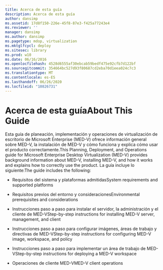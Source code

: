 ```yaml
---
title: Acerca de esta guía
description: Acerca de esta guía
author: dansimp
ms.assetid: 17d8f150-226e-45f8-87e3-f425a77243e4
ms.reviewer: ''
manager: dansimp
ms.author: dansimp
ms.pagetype: mdop, virtualization
ms.mktglfcycl: deploy
ms.sitesec: library
ms.prod: w10
ms.date: 06/16/2016
ms.openlocfilehash: 4528d6555af30ebcab59bedf475e92cfb7d122bf
ms.sourcegitcommit: 354664bc527d93f80687cd2eba70d1eea024c7c3
ms.translationtype: MT
ms.contentlocale: es-ES
ms.lasthandoff: 06/26/2020
ms.locfileid: "10826731"
---
```

# <span data-ttu-id="c879b-103">Acerca de esta guía</span><span class="sxs-lookup"><span data-stu-id="c879b-103">About This Guide</span></span>


<span data-ttu-id="c879b-104">Esta guía de planeación, implementación y operaciones de virtualización de escritorio de Microsoft Enterprise (MED-V) ofrece información general sobre MED-V, la instalación de MED-V y cómo funciona y explica cómo usar el producto correctamente.</span><span class="sxs-lookup"><span data-stu-id="c879b-104">This Planning, Deployment, and Operations guide for Microsoft Enterprise Desktop Virtualization (MED-V) provides background information about MED-V, installing MED-V, and how it works and explains how to correctly use the product.</span></span> <span data-ttu-id="c879b-105">La guía incluye lo siguiente:</span><span class="sxs-lookup"><span data-stu-id="c879b-105">The guide includes the following:</span></span>

-   <span data-ttu-id="c879b-106">Requisitos del sistema y plataformas admitidas</span><span class="sxs-lookup"><span data-stu-id="c879b-106">System requirements and supported platforms</span></span>

-   <span data-ttu-id="c879b-107">Requisitos previos del entorno y consideraciones</span><span class="sxs-lookup"><span data-stu-id="c879b-107">Environmental prerequisites and considerations</span></span>

-   <span data-ttu-id="c879b-108">Instrucciones paso a paso para instalar el servidor, la administración y el cliente de MED-V</span><span class="sxs-lookup"><span data-stu-id="c879b-108">Step-by-step instructions for installing MED-V server, management, and client</span></span>

-   <span data-ttu-id="c879b-109">Instrucciones paso a paso para configurar imágenes, áreas de trabajo y directivas de MED-V</span><span class="sxs-lookup"><span data-stu-id="c879b-109">Step-by-step instructions for configuring MED-V image, workspace, and policy</span></span>

-   <span data-ttu-id="c879b-110">Instrucciones paso a paso para implementar un área de trabajo de MED-V</span><span class="sxs-lookup"><span data-stu-id="c879b-110">Step-by-step instructions for deploying a MED-V workspace</span></span>

-   <span data-ttu-id="c879b-111">Operaciones de cliente MED-V</span><span class="sxs-lookup"><span data-stu-id="c879b-111">MED-V client operations</span></span>

 

 





